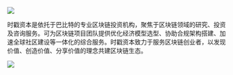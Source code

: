 ![](https://ae01.alicdn.com/kf/HTB1Z47sXOnrK1RjSszi760ptpXax.png)

时戳资本是依托于巴比特的专业区块链投资机构，聚焦于区块链领域的研究、投资及咨询服务。可为区块链项目团队提供优化经济模型选型、协助合规架构搭建、加速全球社区建设等一体化的综合服务。时戳资本致力于服务区块链创业者，以发现价值、创造价值、分享价值的理念共建区块链生态。

![](https://ae01.alicdn.com/kf/HTB1KM.yXPDuK1Rjy1zj762raFXaq.png)

